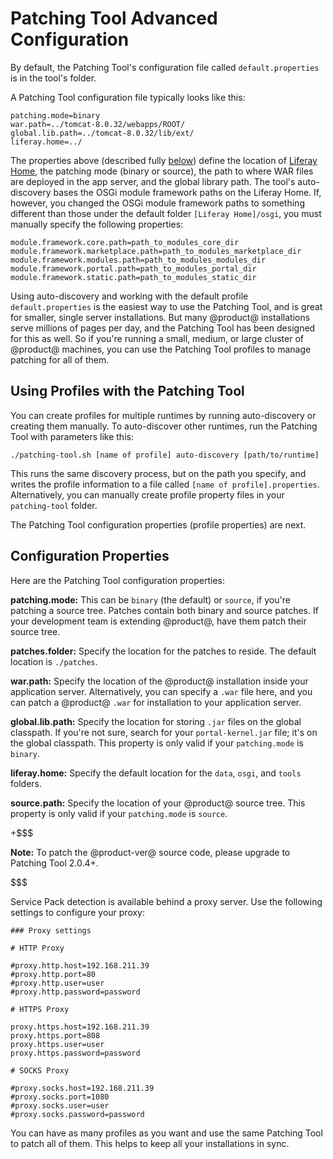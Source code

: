 # Patching Tool Advanced Configuration [](id=patching-tool-advanced-configuration)

By default, the Patching Tool's configuration file called `default.properties` is in the tool's folder.

A Patching Tool configuration file typically looks like this:

    patching.mode=binary
    war.path=../tomcat-8.0.32/webapps/ROOT/
    global.lib.path=../tomcat-8.0.32/lib/ext/
    liferay.home=../

The properties above (described fully [below](#using-profiles-with-the-patching-tool)) 
define the location of
[Liferay Home](/discover/deployment/-/knowledge_base/7-1/installing-product#liferay-home),
the patching mode (binary or source), the path to where WAR files are deployed
in the app server, and the global library path. The tool's auto-discovery bases
the OSGi module framework paths on the Liferay Home. If, however, you changed
the OSGi module framework paths to something different than those under the
default folder `[Liferay Home]/osgi`, you must manually specify the following
properties: 

    module.framework.core.path=path_to_modules_core_dir
    module.framework.marketplace.path=path_to_modules_marketplace_dir
    module.framework.modules.path=path_to_modules_modules_dir
    module.framework.portal.path=path_to_modules_portal_dir
    module.framework.static.path=path_to_modules_static_dir
    
Using auto-discovery and working with the default profile `default.properties`
is the easiest way to use the Patching Tool, and is great for smaller, single
server installations. But many @product@ installations serve millions of pages
per day, and the Patching Tool has been designed for this as well. So if you're
running a small, medium, or large cluster of @product@ machines, you can use the
Patching Tool profiles to manage patching for all of them. 

## Using Profiles with the Patching Tool [](id=using-profiles-with-the-patching-tool)

You can create profiles for multiple runtimes by running auto-discovery or
creating them manually. To auto-discover other runtimes, run the Patching Tool with parameters like this: 

    ./patching-tool.sh [name of profile] auto-discovery [path/to/runtime]

This runs the same discovery process, but on the path you specify, and writes
the profile information to a file called `[name of profile].properties`.
Alternatively, you can manually create profile property files in your
`patching-tool` folder. 

The Patching Tool configuration properties (profile properties) are next. 

## Configuration Properties [](id=configuration-properties)

Here are the Patching Tool configuration properties: 

**patching.mode:** This can be `binary` (the default) or `source`, if you're
patching a source tree. Patches contain both binary and source patches. If your
development team is extending @product@, have them patch their source tree. 

**patches.folder:** Specify the location for the patches to reside. The default 
location is `./patches`. 

**war.path:** Specify the location of the @product@ installation inside your
application server. Alternatively, you can specify a `.war` file here, and you
can patch a @product@ `.war` for installation to your application server. 

**global.lib.path:** Specify the location for storing `.jar` files on the global
classpath. If you're not sure, search for your `portal-kernel.jar` file; it's on
the global classpath. This property is only valid if your `patching.mode` is
`binary`. 

**liferay.home:** Specify the default location for the `data`, `osgi`, and 
`tools` folders.

**source.path:** Specify the location of your @product@ source tree. This 
property is only valid if your `patching.mode` is `source`. 

+$$$

**Note:** To patch the @product-ver@ source code, please upgrade to
Patching Tool 2.0.4+.

$$$ 

Service Pack detection is available behind a proxy server. Use the following
settings to configure your proxy: 

    ### Proxy settings

    # HTTP Proxy

    #proxy.http.host=192.168.211.39
    #proxy.http.port=80
    #proxy.http.user=user
    #proxy.http.password=password

    # HTTPS Proxy

    proxy.https.host=192.168.211.39
    proxy.https.port=808
    proxy.https.user=user
    proxy.https.password=password

    # SOCKS Proxy

    #proxy.socks.host=192.168.211.39
    #proxy.socks.port=1080
    #proxy.socks.user=user
    #proxy.socks.password=password

You can have as many profiles as you want and use the same Patching Tool to
patch all of them. This helps to keep all your installations in sync.
